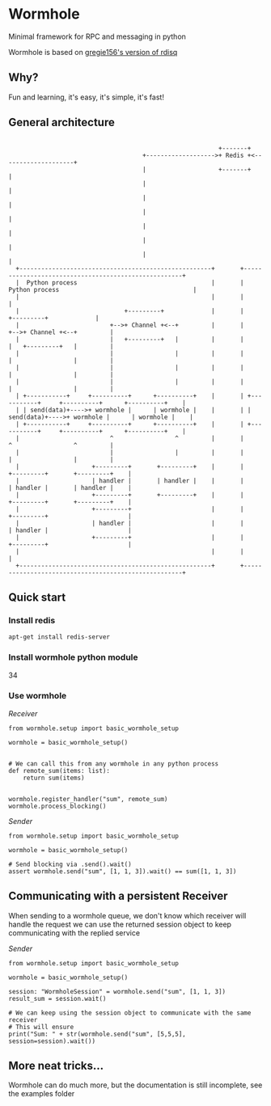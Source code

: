 ﻿# Wormhole

Minimal framework for RPC and messaging in python

Wormhole is based on [gregie156's version of rdisq](https://github.com/gregie156/rdisq)

## Why?
Fun and learning, it's easy, it's simple, it's fast!

## General architecture
```

                                                          +-------+
                                     +------------------->+ Redis +<--------------------+
                                     |                    +-------+                     |
                                     |                                                  |
                                     |                                                  |
                                     |                                                  |
                                     |                                                  |
                                     |                                                  |
                                     |                                                  |
  +-----------------------------------------------------+       +-----------------------------------------------------+
  |  Python process                                     |       |  Python process                                     |
  |                                                     |       |                                                     |
  |                             +---------+             |       |                             +---------+             |
  |                         +-->+ Channel +<--+         |       |                         +-->+ Channel +<--+         |
  |                         |   +---------+   |         |       |                         |   +---------+   |         |
  |                         |                 |         |       |                         |                 |         |
  |                         |                 |         |       |                         |                 |         |
  |                         |                 |         |       |                         |                 |         |
  | +-----------+     +----------+      +----------+    |       | +-----------+     +----------+      +----------+    |
  | | send(data)+---->+ wormhole |      | wormhole |    |       | | send(data)+---->+ wormhole |      | wormhole |    |
  | +-----------+     +----------+      +----------+    |       | +-----------+     +----------+      +----------+    |
  |                         ^                 ^         |       |                         ^                 ^         |
  |                         |                 |         |       |                         |                 |         |
  |                    +---------+       +---------+    |       |                    +---------+       +---------+    |
  |                    | handler |       | handler |    |       |                    | handler |       | handler |    |
  |                    +---------+       +---------+    |       |                    +---------+       +---------+    |
  |                    +---------+                      |       |                    +---------+                      |
  |                    | handler |                      |       |                    | handler |                      |
  |                    +---------+                      |       |                    +---------+                      |
  |                                                     |       |                                                     |
  +-----------------------------------------------------+       +-----------------------------------------------------+
```


## Quick start
### Install redis
```apt-get install redis-server```

### Install wormhole python module
34

### Use wormhole
*Receiver*
```
from wormhole.setup import basic_wormhole_setup

wormhole = basic_wormhole_setup()


# We can call this from any wormhole in any python process
def remote_sum(items: list):
    return sum(items)


wormhole.register_handler("sum", remote_sum)
wormhole.process_blocking()

```

*Sender*
```
from wormhole.setup import basic_wormhole_setup

wormhole = basic_wormhole_setup()

# Send blocking via .send().wait()
assert wormhole.send("sum", [1, 1, 3]).wait() == sum([1, 1, 3])

```


## Communicating with a persistent Receiver
When sending to a wormhole queue, we don't know which receiver will handle the request
we can use the returned session object to keep communicating with the replied service

*Sender*
```
from wormhole.setup import basic_wormhole_setup

wormhole = basic_wormhole_setup()

session: "WormholeSession" = wormhole.send("sum", [1, 1, 3])
result_sum = session.wait()

# We can keep using the session object to communicate with the same receiver
# This will ensure 
print("Sum: " + str(wormhole.send("sum", [5,5,5], session=session).wait())

```

## More neat tricks...
Wormhole can do much more, but the documentation is still incomplete, see the examples folder